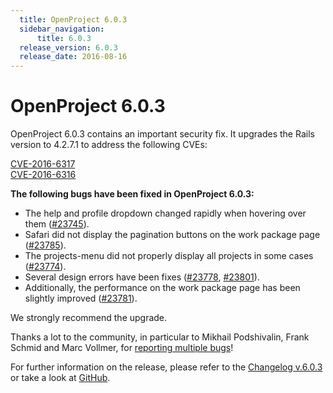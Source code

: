 ```yaml
---
  title: OpenProject 6.0.3
  sidebar_navigation:
      title: 6.0.3
  release_version: 6.0.3
  release_date: 2016-08-16
---
```



# OpenProject 6.0.3

OpenProject 6.0.3 contains an important security fix. It upgrades the
Rails version to 4.2.7.1 to address the following
CVEs:

[CVE-2016-6317](https://groups.google.com/forum/#!topic/ruby-security-ann/WccgKSKiPZA)  
[CVE-2016-6316](https://groups.google.com/forum/#!topic/ruby-security-ann/8B2iV2tPRSE)

**The following bugs have been fixed in OpenProject 6.0.3:**

  - The help and profile dropdown changed rapidly when hovering over
    them ([\#23745](https://community.openproject.com/work_packages/23745/activity)).
  - Safari did not display the pagination buttons on the work package
    page
    ([\#23785](https://community.openproject.com/work_packages/23785/activity)).
  - The projects-menu did not properly display all projects in some
    cases
    ([\#23774](https://community.openproject.com/work_packages/23774/activity)).
  - Several design errors have been fixes
    ([\#23778](https://community.openproject.com/work_packages/23778/activity),
    [\#23801](https://community.openproject.com/work_packages/23801/activity)).
  - Additionally, the performance on the work package page has been
    slightly improved
    ([\#23781](https://community.openproject.com/work_packages/23781/activity)).

We strongly recommend the upgrade.

Thanks a lot to the community, in particular to Mikhail Podshivalin,
Frank Schmid and Marc Vollmer, for [reporting multiple
bugs](../../development/report-a-bug/)\!

For further information on the release, please refer to the [Changelog
v.6.0.3](https://community.openproject.com/versions/815) or take a look
at [GitHub](https://github.com/opf/openproject/tree/v6.0.3).



